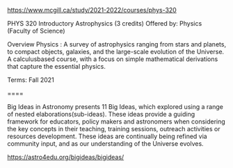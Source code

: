 https://www.mcgill.ca/study/2021-2022/courses/phys-320

PHYS 320 Introductory Astrophysics (3 credits)
Offered by: Physics (Faculty of Science)

Overview
Physics : A survey of astrophysics ranging from stars and planets, to compact objects, galaxies, and the large-scale evolution of the Universe. A calculusbased course, with a focus on simple mathematical derivations that capture the essential physics.

Terms: Fall 2021

====

Big Ideas in Astronomy presents 11 Big Ideas, which explored using a range of nested elaborations(sub-ideas). These ideas provide a guiding framework for educators, policy makers and astronomers when considering the key concepts in their teaching, training sessions, outreach activities or resources development. These ideas are continually being refined via community input, and as our understanding of the Universe evolves.

https://astro4edu.org/bigideas/bigideas/
